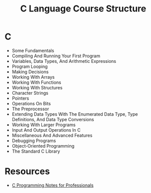 ﻿---
title: "C Language Course Structure"
---

# C
- Some Fundamentals
- Compiling And Running Your First Program
- Variables, Data Types, And Arithmetic Expressions
- Program Looping
- Making Decisions
- Working With Arrays
- Working With Functions
- Working With Structures
- Character Strings
- Pointers
- Operations On Bits
- The Preprocessor
- Extending Data Types With The Enumerated Data Type, Type Definitions, And Data Type Conversions
- Working With Larger Programs
- Input And Output Operations In C
- Miscellaneous And Advanced Features
- Debugging Programs
- Object-Oriented Programming
- The Standard C Library

# Resources
- [C Programming Notes for Professionals](https://goalkicker.com/CBook/)

